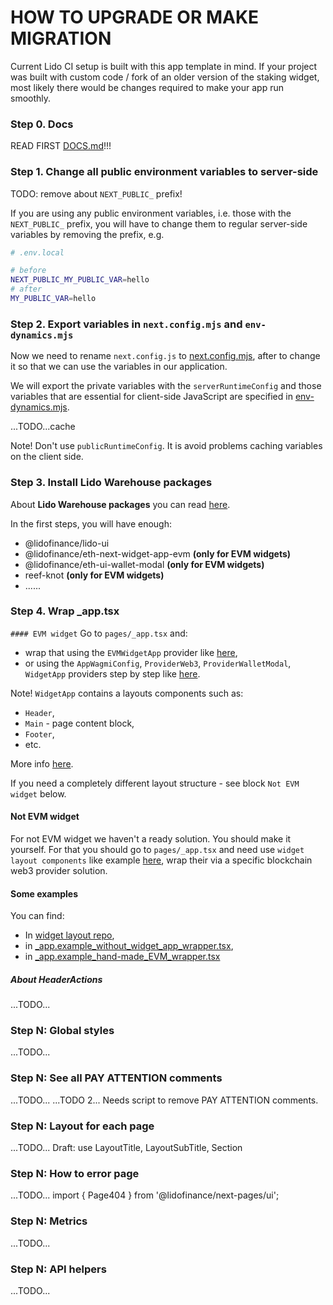 # HOW TO UPGRADE OR MAKE MIGRATION

Current Lido CI setup is built with this app template in mind.
If your project was built with custom code / fork of an older version of the staking widget,
most likely there would be changes required to make your app run smoothly.

### Step 0. Docs

READ FIRST [DOCS.md](./DOCS.md)!!!

### Step 1. Change all public environment variables to server-side

TODO: remove about `NEXT_PUBLIC_` prefix!

If you are using any public environment variables, i.e. those with the `NEXT_PUBLIC_` prefix,
you will have to change them to regular server-side variables by removing the prefix, e.g.

```bash
# .env.local

# before
NEXT_PUBLIC_MY_PUBLIC_VAR=hello
# after
MY_PUBLIC_VAR=hello
```

### Step 2. Export variables in `next.config.mjs` and `env-dynamics.mjs`

Now we need to rename `next.config.js` to [next.config.mjs](./next.config.mjs),
after to change it so that we can use the variables in our application.

We will export the private variables with the `serverRuntimeConfig` and
those variables that are essential for client-side JavaScript are specified in [env-dynamics.mjs](./env-dynamics.mjs).

...TODO...cache

Note! Don't use `publicRuntimeConfig`. It is avoid problems caching variables on the client side.

### Step 3. Install Lido Warehouse packages

About **Lido Warehouse packages** you can read [here](https://github.com/lidofinance/warehouse).

In the first steps, you will have enough:

- @lidofinance/lido-ui
- @lidofinance/eth-next-widget-app-evm **(only for EVM widgets)**
- @lidofinance/eth-ui-wallet-modal **(only for EVM widgets)**
- reef-knot **(only for EVM widgets)**
- ...<TODO>...

### Step 4. Wrap \_app.tsx

`#### EVM widget`
Go to `pages/_app.tsx` and:

- wrap that using the `EVMWidgetApp` provider like [here](https://github.com/lidofinance/warehouse/tree/main/packages/eth/next/widget-app-evm#use-evm-wrapper),
- or using the `AppWagmiConfig`, `ProviderWeb3`, `ProviderWalletModal`, `WidgetApp` providers step by step like [here](https://github.com/lidofinance/warehouse/tree/main/packages/eth/next/widget-app-evm#use-evm-wrapper).

Note! `WidgetApp` contains a layouts components such as:

- `Header`,
- `Main` - page content block,
- `Footer`,
- etc.

More info [here](https://github.com/lidofinance/warehouse/tree/main/packages/next/widget-layout).

If you need a completely different layout structure - see block `Not EVM widget` below.

#### Not EVM widget

For not EVM widget we haven't a ready solution. You should make it yourself.
For that you should go to `pages/_app.tsx` and need use `widget layout components` like example [here](https://github.com/lidofinance/warehouse/tree/main/packages/next/widget-layout#getting-started),
wrap their via a specific blockchain web3 provider solution.

#### Some examples

You can find:

- In [widget layout repo](https://github.com/lidofinance/warehouse/tree/main/packages/next/widget-layout#getting-started),
- in [\_app.example_without_widget_app_wrapper.tsx](./pages/_app.example_without_widget_app_wrapper.tsx),
- in [\_app.example_hand-made_EVM_wrapper.tsx](./pages/_app.example_hand-made_EVM_wrapper.tsx)

##### About HeaderActions

...TODO...

### Step N: Global styles

...TODO...

### Step N: See all PAY ATTENTION comments

...TODO...
...TODO 2... Needs script to remove PAY ATTENTION comments.

### Step N: Layout for each page

...TODO...
Draft: use LayoutTitle, LayoutSubTitle, Section

### Step N: How to error page

...TODO...
import { Page404 } from '@lidofinance/next-pages/ui';

### Step N: Metrics

...TODO...

### Step N: API helpers

...TODO...
